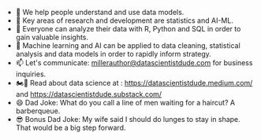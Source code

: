 - 👋 We help people understand and use data models.
- 👀 Key areas of research and development are statistics and AI-ML.  
- 🌱 Everyone can analyze their data with R, Python and SQL in order to gain valuable insights.
- 💞️ Machine learning and AI can be applied to data cleaning, statistical analysis and data models in order to rapidly inform strategy.
- 📫 Let's communicate: millerauthor@datascientistdude.com for business inquiries.
- 🏍️💨 Read about data science at : https://datascientistdude.medium.com/ and https://datascientistdude.substack.com/
- 😄 Dad Joke: What do you call a line of men waiting for a haircut? A barberqueue.
- 😎 Bonus Dad Joke: My wife said I should do lunges to stay in shape. That would be a big step forward. 
<!---
DSD-resilience/DSD-resilience is a ✨ special ✨ repository because its `README.md` (this file) appears on your GitHub profile.
You can click the Preview link to take a look at your changes.
--->
